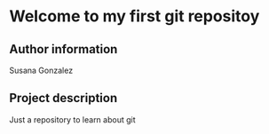# Welcome to my first git repositoy

## Author information
Susana Gonzalez

## Project description 
Just a repository to learn about git
